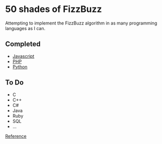 # 50 shades of FizzBuzz

Attempting to implement the FizzBuzz algorithm in as many programming languages as I can.

## Completed

 - [Javascript](javascript)
 - [PHP](php)
 - [Python](python)

## To Do

 - C
 - C++
 - C#
 - Java
 - Ruby
 - SQL
 - ...

[Reference](https://en.wikipedia.org/wiki/List_of_programming_languages)
